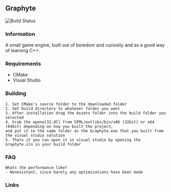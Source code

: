 ## Graphyte

![Build Status](https://travis-ci.org/Meowskyy/Graphyte.svg?branch=dev)

### Information

A small game engine, built out of boredom and curiosity and as a good way of learning C++.

### Requirements
- CMake
- Visual Studio

### Building
```
1. Set CMake's source folder to the downloaded folder
2. Set build directory to whatever folder you want
3. After installation drag the Assets folder into the build folder you selected
4. Grab the openal32.dll from SFML/extlibs/bin/x86 (32bit) or x64 (64bit) depending on how you built the project,
and put it in the same folder as the Graphyte.exe that you built from the visual studio solution
5. Thats it you can open it in visual studio by opening the Graphyte.sln in your build folder
```


### FAQ
```
Whats the performance like?
- Nonexistant, since barely any optimizations have been made
```

### Links
